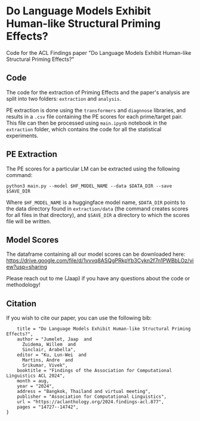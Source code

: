 # Do Language Models Exhibit Human-like Structural Priming Effects?
Code for the ACL Findings paper "Do Language Models Exhibit Human-like Structural Priming Effects?"

## Code
The code for the extraction of Priming Effects and the paper's analysis are split into two folders: `extraction` and `analysis`.

PE extraction is done using the `transformers` and `diagnnose` libraries, and results in a `.csv` file containing the PE scores for each prime/target pair. This file can then be processed using `main.ipynb` notebook in the `extraction` folder, which contains the code for all the statistical experiments.

## PE Extraction
The PE scores for a particular LM can be extracted using the following command:

`python3 main.py --model $HF_MODEL_NAME --data $DATA_DIR --save $SAVE_DIR`

Where `$HF_MODEL_NAME` is a huggingface model name, `$DATA_DIR` points to the data directory found in `extraction/data` (the command creates scores for all files in that directory), and `$SAVE_DIR` a directory to which the scores file will be written. 

## Model Scores
The dataframe containing all our model scores can be downloaded here: https://drive.google.com/file/d/1vvvq8ASQgPRkpYb3Cykn2f7n1PWBbLOz/view?usp=sharing

Please reach out to me (Jaap) if you have any questions about the code or methodology!

## Citation
If you wish to cite our paper, you can use the following bib:
```@inproceedings{jumelet-etal-2024-language,
    title = "Do Language Models Exhibit Human-like Structural Priming Effects?",
    author = "Jumelet, Jaap  and
      Zuidema, Willem  and
      Sinclair, Arabella",
    editor = "Ku, Lun-Wei  and
      Martins, Andre  and
      Srikumar, Vivek",
    booktitle = "Findings of the Association for Computational Linguistics ACL 2024",
    month = aug,
    year = "2024",
    address = "Bangkok, Thailand and virtual meeting",
    publisher = "Association for Computational Linguistics",
    url = "https://aclanthology.org/2024.findings-acl.877",
    pages = "14727--14742",
}
```
